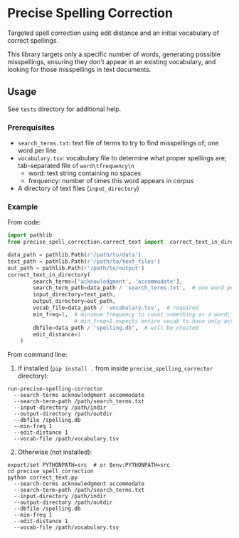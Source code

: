 
# Precise Spelling Correction

Targeted spell correction using edit distance and an initial vocabulary of correct spellings.

This library targets only a specific number of words, generating possible misspellings, ensuring they don't appear in an existing vocabulary, and looking for those misspellings in text documents.

## Usage

See `tests` directory for additional help.

### Prerequisites

* `search_terms.txt`: text file of terms to try to find misspellings of; one word per line
* `vocabulary.tsv`: vocabulary file to determine what proper spellings are; tab-separated file of `word\tfrequency\n`
  * word: text string containing no spaces
  * frequency: number of times this word appears in corpus
* A directory of text files (`input_directory`)


### Example

From code:

```python
import pathlib
from precise_spell_correction.correct_text import  correct_text_in_directory

data_path = pathlib.Path(r'/path/to/data')
text_path = pathlib.Path(r'/path/to/text_files')
out_path = pathlib.Path(r'/path/to/output')
correct_text_in_directory(
        search_terms=['acknowledgment', 'accommodate'],
        search_term_path=data_path / 'search_terms.txt',  # one word per line
        input_directory=text_path,
        output_directory=out_path,
        vocab_file=data_path / 'vocabulary.tsv',  # required
        min_freq=1,  # minimum frequency to count something as a word; 
                     # min_freq=1 expects entire vocab to have only actual words
        dbfile=data_path / 'spelling.db',  # will be created
        edit_distance=1
    )
```

From command line:

1. If installed (`pip install .` from inside `precise_spelling_corrector` directory):

```shell
run-precise-spelling-corrector 
  --search-terms acknowledgment accommodate
  --search-term-path /path/search_terms.txt
  --input-directory /path/indir
  --output-directory /path/outdir
  --dbfile /spelling.db
  --min-freq 1
  --edit-distance 1
  --vocab-file /path/vocabulary.tsv
```

2. Otherwise (not installed):

```shell
export/set PYTHONPATH=src  # or $env:PYTHONPATH=src
cd precise_spell_correction
python correct_text.py 
  --search-terms acknowledgment accommodate
  --search-term-path /path/search_terms.txt
  --input-directory /path/indir
  --output-directory /path/outdir
  --dbfile /spelling.db
  --min-freq 1
  --edit-distance 1
  --vocab-file /path/vocabulary.tsv
```

